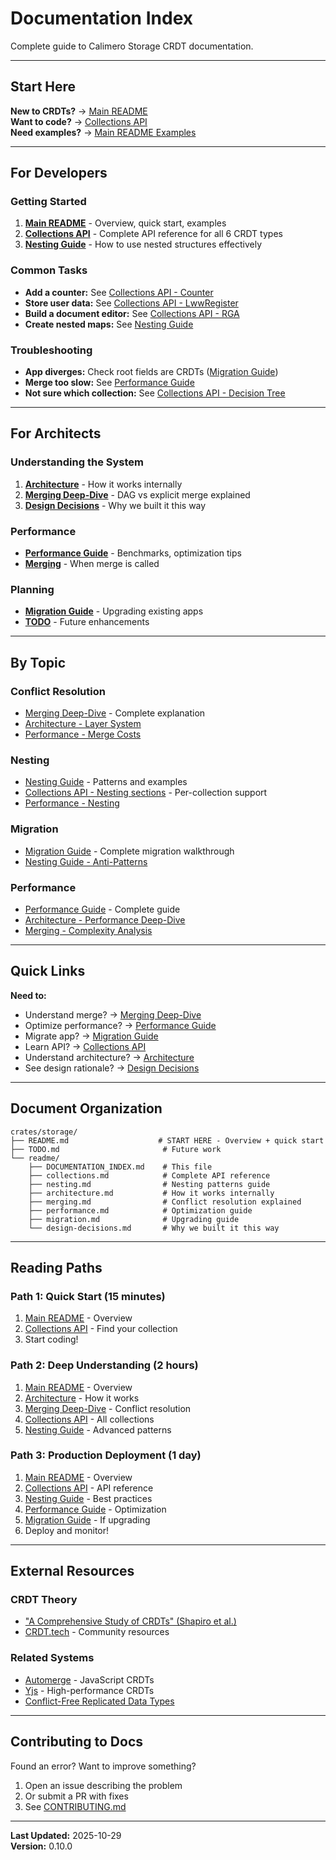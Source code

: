 # Documentation Index

Complete guide to Calimero Storage CRDT documentation.

---

## Start Here

**New to CRDTs?** → [Main README](../README.md)  
**Want to code?** → [Collections API](collections.md)  
**Need examples?** → [Main README Examples](../README.md#examples)

---

## For Developers

### Getting Started
1. **[Main README](../README.md)** - Overview, quick start, examples
2. **[Collections API](collections.md)** - Complete API reference for all 6 CRDT types
3. **[Nesting Guide](nesting.md)** - How to use nested structures effectively

### Common Tasks
- **Add a counter:** See [Collections API - Counter](collections.md#counter)
- **Store user data:** See [Collections API - LwwRegister](collections.md#lwwregistert)
- **Build a document editor:** See [Collections API - RGA](collections.md#replicatedgrowablearray-rga)
- **Create nested maps:** See [Nesting Guide](nesting.md#pattern-3-nested-maps-two-levels)

### Troubleshooting
- **App diverges:** Check root fields are CRDTs ([Migration Guide](migration.md))
- **Merge too slow:** See [Performance Guide](performance.md#optimization-tips)
- **Not sure which collection:** See [Collections API - Decision Tree](collections.md#quick-selection-guide)

---

## For Architects

### Understanding the System
1. **[Architecture](architecture.md)** - How it works internally
2. **[Merging Deep-Dive](merging.md)** - DAG vs explicit merge explained
3. **[Design Decisions](design-decisions.md)** - Why we built it this way

### Performance
- **[Performance Guide](performance.md)** - Benchmarks, optimization tips
- **[Merging](merging.md#merge-frequency-analysis)** - When merge is called

### Planning
- **[Migration Guide](migration.md)** - Upgrading existing apps
- **[TODO](../../../TODO.md)** - Future enhancements

---

## By Topic

### Conflict Resolution
- [Merging Deep-Dive](merging.md) - Complete explanation
- [Architecture - Layer System](architecture.md#the-three-layer-system)
- [Performance - Merge Costs](performance.md#operation-costs)

### Nesting
- [Nesting Guide](nesting.md) - Patterns and examples
- [Collections API - Nesting sections](collections.md) - Per-collection support
- [Performance - Nesting](performance.md#nesting-performance)

### Migration
- [Migration Guide](migration.md) - Complete migration walkthrough
- [Nesting Guide - Anti-Patterns](nesting.md#anti-patterns-what-not-to-do)

### Performance
- [Performance Guide](performance.md) - Complete guide
- [Architecture - Performance Deep-Dive](architecture.md#performance-deep-dive)
- [Merging - Complexity Analysis](merging.md#merge-complexity-analysis)

---

## Quick Links

**Need to:**
- Understand merge? → [Merging Deep-Dive](merging.md)
- Optimize performance? → [Performance Guide](performance.md)
- Migrate app? → [Migration Guide](migration.md)
- Learn API? → [Collections API](collections.md)
- Understand architecture? → [Architecture](architecture.md)
- See design rationale? → [Design Decisions](design-decisions.md)

---

## Document Organization

```
crates/storage/
├── README.md                    # START HERE - Overview + quick start
├── TODO.md                       # Future work
└── readme/
    ├── DOCUMENTATION_INDEX.md    # This file
    ├── collections.md            # Complete API reference
    ├── nesting.md                # Nesting patterns guide
    ├── architecture.md           # How it works internally
    ├── merging.md                # Conflict resolution explained
    ├── performance.md            # Optimization guide
    ├── migration.md              # Upgrading guide
    └── design-decisions.md       # Why we built it this way
```

---

## Reading Paths

### Path 1: Quick Start (15 minutes)

1. [Main README](../README.md) - Overview
2. [Collections API](collections.md) - Find your collection
3. Start coding!

### Path 2: Deep Understanding (2 hours)

1. [Main README](../README.md) - Overview
2. [Architecture](architecture.md) - How it works
3. [Merging Deep-Dive](merging.md) - Conflict resolution
4. [Collections API](collections.md) - All collections
5. [Nesting Guide](nesting.md) - Advanced patterns

### Path 3: Production Deployment (1 day)

1. [Main README](../README.md) - Overview
2. [Collections API](collections.md) - API reference
3. [Nesting Guide](nesting.md) - Best practices
4. [Performance Guide](performance.md) - Optimization
5. [Migration Guide](migration.md) - If upgrading
6. Deploy and monitor!

---

## External Resources

### CRDT Theory
- ["A Comprehensive Study of CRDTs" (Shapiro et al.)](https://arxiv.org/abs/1011.5808)
- [CRDT.tech](https://crdt.tech/) - Community resources

### Related Systems
- [Automerge](https://automerge.org/) - JavaScript CRDTs
- [Yjs](https://docs.yjs.dev/) - High-performance CRDTs
- [Conflict-Free Replicated Data Types](https://en.wikipedia.org/wiki/Conflict-free_replicated_data_type)

---

## Contributing to Docs

Found an error? Want to improve something?

1. Open an issue describing the problem
2. Or submit a PR with fixes
3. See [CONTRIBUTING.md](../../../CONTRIBUTING.md)

---

**Last Updated:** 2025-10-29  
**Version:** 0.10.0

